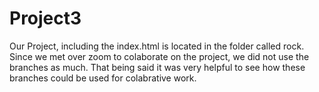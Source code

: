 # Project3
Our Project, including the index.html is located in the folder called rock. 
Since we met over zoom to colaborate on the project, we did not use the branches as much. That being said it was very helpful to see how these branches could be used for colabrative work. 
